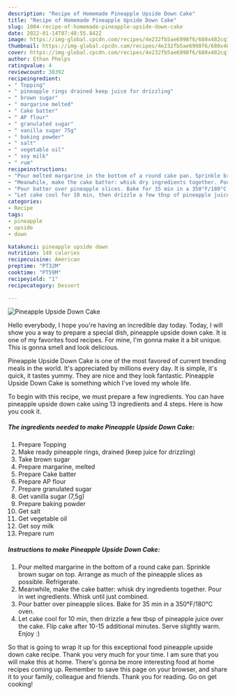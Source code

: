 ```yaml
---
description: "Recipe of Homemade Pineapple Upside Down Cake"
title: "Recipe of Homemade Pineapple Upside Down Cake"
slug: 1004-recipe-of-homemade-pineapple-upside-down-cake
date: 2022-01-14T07:48:55.842Z
image: https://img-global.cpcdn.com/recipes/4e232fb5ae6998f6/680x482cq70/pineapple-upside-down-cake-recipe-main-photo.jpg
thumbnail: https://img-global.cpcdn.com/recipes/4e232fb5ae6998f6/680x482cq70/pineapple-upside-down-cake-recipe-main-photo.jpg
cover: https://img-global.cpcdn.com/recipes/4e232fb5ae6998f6/680x482cq70/pineapple-upside-down-cake-recipe-main-photo.jpg
author: Ethan Phelps
ratingvalue: 4
reviewcount: 30392
recipeingredient:
- " Topping"
- " pineapple rings drained keep juice for drizzling"
- " brown sugar"
- " margarine melted"
- " Cake batter"
- " AP flour"
- " granulated sugar"
- " vanilla sugar 75g"
- " baking powder"
- " salt"
- " vegetable oil"
- " soy milk"
- " rum"
recipeinstructions:
- "Pour melted margarine in the bottom of a round cake pan. Sprinkle brown sugar on top. Arrange as much of the pineapple slices as possible. Refrigerate."
- "Meanwhile, make the cake batter: whisk dry ingredients together. Pour in wet ingredients. Whisk until just combined."
- "Pour batter over pineapple slices. Bake for 35 min in a 350°F/180°C oven."
- "Let cake cool for 10 min, then drizzle a few tbsp of pineapple juice over the cake. Flip cake after 10-15 additional minutes. Serve slightly warm. Enjoy :)"
categories:
- Recipe
tags:
- pineapple
- upside
- down

katakunci: pineapple upside down 
nutrition: 149 calories
recipecuisine: American
preptime: "PT32M"
cooktime: "PT59M"
recipeyield: "1"
recipecategory: Dessert

---
```



![Pineapple Upside Down Cake](https://img-global.cpcdn.com/recipes/4e232fb5ae6998f6/680x482cq70/pineapple-upside-down-cake-recipe-main-photo.jpg)

Hello everybody, I hope you're having an incredible day today. Today, I will show you a way to prepare a special dish, pineapple upside down cake. It is one of my favorites food recipes. For mine, I'm gonna make it a bit unique. This is gonna smell and look delicious.

Pineapple Upside Down Cake is one of the most favored of current trending meals in the world. It's appreciated by millions every day. It is simple, it's quick, it tastes yummy. They are nice and they look fantastic. Pineapple Upside Down Cake is something which I've loved my whole life.




To begin with this recipe, we must prepare a few ingredients. You can have pineapple upside down cake using 13 ingredients and 4 steps. Here is how you cook it.

<!--inarticleads1-->

##### The ingredients needed to make Pineapple Upside Down Cake:

1. Prepare  Topping
1. Make ready  pineapple rings, drained (keep juice for drizzling)
1. Take  brown sugar
1. Prepare  margarine, melted
1. Prepare  Cake batter
1. Prepare  AP flour
1. Prepare  granulated sugar
1. Get  vanilla sugar (7,5g)
1. Prepare  baking powder
1. Get  salt
1. Get  vegetable oil
1. Get  soy milk
1. Prepare  rum




<!--inarticleads2-->

##### Instructions to make Pineapple Upside Down Cake:

1. Pour melted margarine in the bottom of a round cake pan. Sprinkle brown sugar on top. Arrange as much of the pineapple slices as possible. Refrigerate.
1. Meanwhile, make the cake batter: whisk dry ingredients together. Pour in wet ingredients. Whisk until just combined.
1. Pour batter over pineapple slices. Bake for 35 min in a 350°F/180°C oven.
1. Let cake cool for 10 min, then drizzle a few tbsp of pineapple juice over the cake. Flip cake after 10-15 additional minutes. Serve slightly warm. Enjoy :)




So that is going to wrap it up for this exceptional food pineapple upside down cake recipe. Thank you very much for your time. I am sure that you will make this at home. There's gonna be more interesting food at home recipes coming up. Remember to save this page on your browser, and share it to your family, colleague and friends. Thank you for reading. Go on get cooking!
